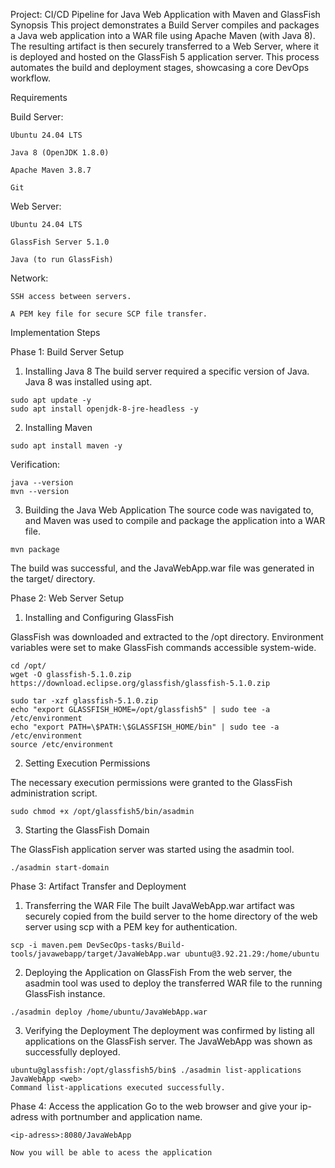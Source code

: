 Project: CI/CD Pipeline for Java Web Application with Maven and GlassFish
Synopsis
This project demonstrates a Build Server compiles and packages a Java web application into a WAR file using Apache Maven (with Java 8). The resulting artifact is then securely transferred to a Web Server, where it is deployed and hosted on the GlassFish 5 application server. This process automates the build and deployment stages, showcasing a core DevOps workflow.

Requirements

Build Server:

    Ubuntu 24.04 LTS

    Java 8 (OpenJDK 1.8.0)

    Apache Maven 3.8.7

    Git

Web Server:

    Ubuntu 24.04 LTS

    GlassFish Server 5.1.0

    Java (to run GlassFish)

Network:

    SSH access between servers.

    A PEM key file for secure SCP file transfer.



Implementation Steps


Phase 1: Build Server Setup

1. Installing Java 8
The build server required a specific version of Java. Java 8 was installed using apt.
```
sudo apt update -y
sudo apt install openjdk-8-jre-headless -y
```

2. Installing Maven
```
sudo apt install maven -y
```

Verification:
```
java --version
mvn --version
```


3. Building the Java Web Application
The source code was navigated to, and Maven was used to compile and package the application into a WAR file.

```
mvn package
```

The build was successful, and the JavaWebApp.war file was generated in the target/ directory.





Phase 2: Web Server Setup

1. Installing and Configuring GlassFish

GlassFish was downloaded and extracted to the /opt directory. Environment variables were set to make GlassFish commands accessible system-wide.

```
cd /opt/
wget -O glassfish-5.1.0.zip https://download.eclipse.org/glassfish/glassfish-5.1.0.zip
```

```
sudo tar -xzf glassfish-5.1.0.zip
echo "export GLASSFISH_HOME=/opt/glassfish5" | sudo tee -a /etc/environment
echo "export PATH=\$PATH:\$GLASSFISH_HOME/bin" | sudo tee -a /etc/environment
source /etc/environment
```



2. Setting Execution Permissions

The necessary execution permissions were granted to the GlassFish administration script.

```
sudo chmod +x /opt/glassfish5/bin/asadmin
```


3. Starting the GlassFish Domain

The GlassFish application server was started using the asadmin tool.
```
./asadmin start-domain
```



Phase 3: Artifact Transfer and Deployment

1. Transferring the WAR File
The built JavaWebApp.war artifact was securely copied from the build server to the home directory of the web server using scp with a PEM key for authentication.

```
scp -i maven.pem DevSecOps-tasks/Build-tools/javawebapp/target/JavaWebApp.war ubuntu@3.92.21.29:/home/ubuntu
```

2. Deploying the Application on GlassFish
From the web server, the asadmin tool was used to deploy the transferred WAR file to the running GlassFish instance.
```
./asadmin deploy /home/ubuntu/JavaWebApp.war
```

3. Verifying the Deployment
The deployment was confirmed by listing all applications on the GlassFish server. The JavaWebApp was shown as successfully deployed.

```
ubuntu@glassfish:/opt/glassfish5/bin$ ./asadmin list-applications
JavaWebApp <web>
Command list-applications executed successfully.
```


Phase 4: Access the application
Go to the web browser and give your ip-adress with portnumber and application name.
```
<ip-adress>:8080/JavaWebApp

Now you will be able to acess the application

